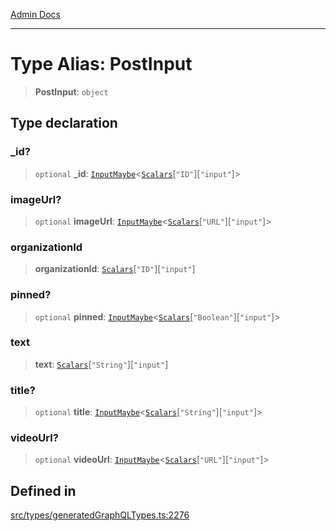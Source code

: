 [Admin Docs](/)

***

# Type Alias: PostInput

> **PostInput**: `object`

## Type declaration

### \_id?

> `optional` **\_id**: [`InputMaybe`](InputMaybe.md)\<[`Scalars`](Scalars.md)\[`"ID"`\]\[`"input"`\]\>

### imageUrl?

> `optional` **imageUrl**: [`InputMaybe`](InputMaybe.md)\<[`Scalars`](Scalars.md)\[`"URL"`\]\[`"input"`\]\>

### organizationId

> **organizationId**: [`Scalars`](Scalars.md)\[`"ID"`\]\[`"input"`\]

### pinned?

> `optional` **pinned**: [`InputMaybe`](InputMaybe.md)\<[`Scalars`](Scalars.md)\[`"Boolean"`\]\[`"input"`\]\>

### text

> **text**: [`Scalars`](Scalars.md)\[`"String"`\]\[`"input"`\]

### title?

> `optional` **title**: [`InputMaybe`](InputMaybe.md)\<[`Scalars`](Scalars.md)\[`"String"`\]\[`"input"`\]\>

### videoUrl?

> `optional` **videoUrl**: [`InputMaybe`](InputMaybe.md)\<[`Scalars`](Scalars.md)\[`"URL"`\]\[`"input"`\]\>

## Defined in

[src/types/generatedGraphQLTypes.ts:2276](https://github.com/Suyash878/talawa-api/blob/cfd688207611ba245c99edd8dbaccb2cdbf6a043/src/types/generatedGraphQLTypes.ts#L2276)
